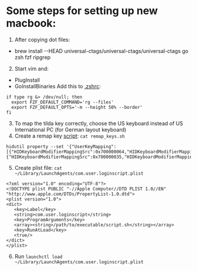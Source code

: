 # Some steps for setting up new macbook:

1. After copying dot files:
- brew install --HEAD universal-ctags/universal-ctags/universal-ctags go zsh fzf ripgrep
2. Start vim and:
- PlugInstall
- GoInstallBinaries
Add this to [.zshrc](https://dev.to/iggredible/how-to-search-faster-in-vim-with-fzf-vim-36ko):
```
if type rg &> /dev/null; then
  export FZF_DEFAULT_COMMAND='rg --files'
  export FZF_DEFAULT_OPTS='-m --height 50% --border'
fi
  ```
3. To map the tilda key correctly, choose the US keyboard instead of US International PC (for German layout keyboard)
4. Create a remap key [script](https://stackoverflow.com/questions/6442364/running-script-upon-login-mac): `cat remap_keys.sh`
```
hidutil property --set '{"UserKeyMapping":[{"HIDKeyboardModifierMappingSrc":0x700000064,"HIDKeyboardModifierMappingDst":0x700000035},{"HIDKeyboardModifierMappingSrc":0x700000035,"HIDKeyboardModifierMappingDst":0x700000064}]}'
```
5. Create plist file: `cat ~/Library/LaunchAgents/com.user.loginscript.plist`
```
<?xml version="1.0" encoding="UTF-8"?>
<!DOCTYPE plist PUBLIC "-//Apple Computer//DTD PLIST 1.0//EN" "http://www.apple.com/DTDs/PropertyList-1.0.dtd">
<plist version="1.0">
<dict>
   <key>Label</key>
   <string>com.user.loginscript</string>
   <key>ProgramArguments</key>
   <array><string>/path/to/executable/script.sh</string></array>
   <key>RunAtLoad</key>
   <true/>
</dict>
</plist>
```
6. Run `launchctl load ~/Library/LaunchAgents/com.user.loginscript.plist`
